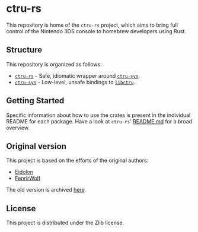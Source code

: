 # ctru-rs

This repository is home of the `ctru-rs` project, which aims to bring full control of the Nintendo 3DS console to homebrew developers using Rust.

## Structure

This repository is organized as follows:

  * [`ctru-rs`](./ctru-rs/) - Safe, idiomatic wrapper around [`ctru-sys`](./ctru-sys/).
  * [`ctru-sys`](./ctru-sys/) - Low-level, unsafe bindings to [`libctru`](https://github.com/devkitPro/libctru).

## Getting Started

Specific information about how to use the crates is present in the individual README for each package.
Have a look at `ctru-rs`' [README.md](./ctru-rs/README.md) for a broad overview.

## Original version

This project is based on the efforts of the original authors:
  * [Eidolon](https://github.com/HybridEidolon)
  * [FenrirWolf](https://github.com/FenrirWolf)

The old version is archived [here](https://github.com/rust3ds/ctru-rs-old).

## License

This project is distributed under the Zlib license.
